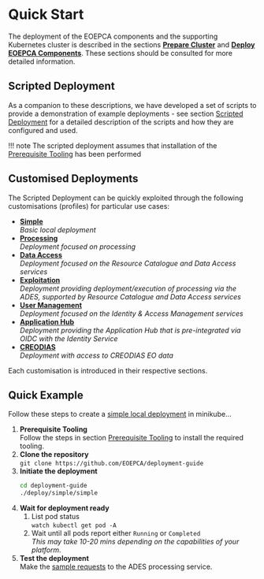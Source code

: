 # Quick Start

The deployment of the EOEPCA components and the supporting Kubernetes cluster is described in the sections [**Prepare Cluster**](../cluster/prerequisite-tooling.md) and [**Deploy EOEPCA Components**](../eoepca/persistence.md). These sections should be consulted for more detailed information.

## Scripted Deployment

As a companion to these descriptions, we have developed a set of scripts to provide a demonstration of example deployments - see section [Scripted Deployment](scripted-deployment.md) for a detailed description of the scripts and how they are configured and used.

!!! note
    The scripted deployment assumes that installation of the [Prerequisite Tooling](../cluster/prerequisite-tooling.md) has been performed

## Customised Deployments

The Scripted Deployment can be quickly exploited through the following customisations (profiles) for particular use cases:

* **[Simple](simple-deployment.md)**<br>
  _Basic local deployment_
* **[Processing](processing-deployment.md)**<br>
  _Deployment focused on processing_
* **[Data Access](data-access-deployment.md)**<br>
  _Deployment focused on the Resource Catalogue and Data Access services_
* **[Exploitation](exploitation-deployment.md)**<br>
  _Deployment providing deployment/execution of processing via the ADES, supported by Resource Catalogue and Data Access services_
* **[User Management](userman-deployment.md)**<br>
  _Deployment focused on the Identity & Access Management services_
* **[Application Hub](application-hub-deployment.md)**<br>
  _Deployment providing the Application Hub that is pre-integrated via OIDC with the Identity Service_
* **[CREODIAS](creodias-deployment.md)**<br>
  _Deployment with access to CREODIAS EO data_

Each customisation is introduced in their respective sections.

## Quick Example

Follow these steps to create a [simple local deployment](simple-deployment.md) in minikube...

1. **Prerequisite Tooling**<br>
   Follow the steps in section [Prerequisite Tooling](../cluster/prerequisite-tooling.md) to install the required tooling.
2. **Clone the repository**<br>
   `git clone https://github.com/EOEPCA/deployment-guide`
3. **Initiate the deployment**<br>
   ```bash
   cd deployment-guide
   ./deploy/simple/simple
   ```
4. **Wait for deployment ready**<br>
     1. List pod status<br>
        `watch kubectl get pod -A`<br>
     1. Wait until all pods report either `Running` or `Completed`<br>
        _This may take 10-20 mins depending on the capabilities of your platform._
5. **Test the deployment**<br>
   Make the [sample requests](./processing-deployment.md#example-requests-snuggs-application) to the ADES processing service.
